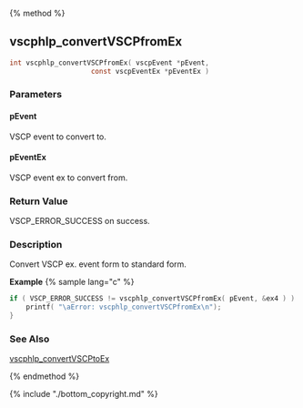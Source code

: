 
{% method %}
## vscphlp_convertVSCPfromEx

```c
int vscphlp_convertVSCPfromEx( vscpEvent *pEvent, 
                    const vscpEventEx *pEventEx )
```

### Parameters

#### pEvent
VSCP event to convert to.

#### pEventEx
VSCP event ex to convert from.

### Return Value
VSCP_ERROR_SUCCESS on success. 

### Description
Convert VSCP ex. event form to standard form.

**Example** {% sample lang="c" %}

```c
if ( VSCP_ERROR_SUCCESS != vscphlp_convertVSCPfromEx( pEvent, &ex4 ) ) {
    printf( "\aError: vscphlp_convertVSCPfromEx\n");
}
```

### See Also
[vscphlp_convertVSCPtoEx](vscphlp_convertvscptoex.md)

{% endmethod %}

{% include "./bottom_copyright.md" %}